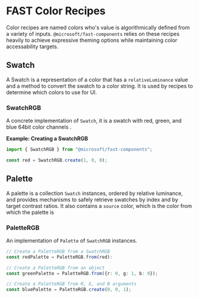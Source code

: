 # FAST Color Recipes

Color recipes are named colors who's value is algorithmically defined from a variety of inputs. `@microsoft/fast-components` relies on these recipes heavily to achieve expressive theming options while maintaining color accessability targets.

## Swatch
A Swatch is a representation of a color that has a `relativeLuminance` value and a method to convert the swatch to a color string. It is used by recipes to determine which colors to use for UI.

### SwatchRGB
A concrete implementation of `Swatch`, it is a swatch with red, green, and blue 64bit color channels .

**Example: Creating a SwatchRGB**
```ts
import { SwatchRGB } from "@microsoft/fast-components";

const red = SwatchRGB.create(1, 0, 0);
```

## Palette
A palette is a collection `Swatch` instances, ordered by relative luminance, and provides mechanisms to safely retrieve swatches by index and by target contrast ratios. It also contains a `source` color, which is the color from which the palette is 

### PaletteRGB
An implementation of `Palette` of `SwatchRGB` instances. 

```ts
// Create a PaletteRGB from a SwatchRGB 
const redPalette = PaletteRGB.from(red):

// Create a PaletteRGB from an object
const greenPalette = PaletteRGB.from({r: 0, g: 1, b: 0});

// Create a PaletteRGB from R, G, and B arguments
const bluePalette = PaletteRGB.create(0, 0, 1);
```